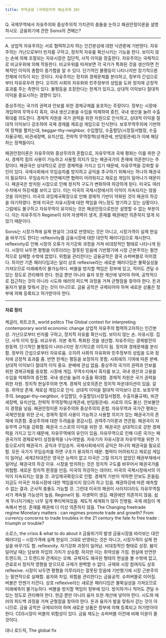 ```yaml
---
title: 무역금융 (국제정치학 예습과제 20)
---
```


Q. 국제무역에서 자유주의와 중상주의적 가치관의 충돌을 논하고 패권안정이론을 설명하시오. 금융위기에 관한 Soros의 견해는?

---

A. 상업적 자유주의는 서로 협력하고자 하는 인간본성에 대한 낙관론에 기반한다. 자유주의는 가난으로부터 빈자를 구하고, 정치적 자유를 확산시키는 기능을 한다. 보이지 않는 손에 의해 조절되는 자유시장은 집단적, 사적 이익을 창출한다. 자유주의는 국제적으로 비교우위에 의해 작동한다. 비교우위를 따져보면 각 국가가 특화된 것을 생산하면 전체적인 이익의 총합이 증가함을 알 수 있다. 단기적인 불평등이 나타나지만 장기적으론 전체에 이득이 되는 것이다. 자유주의는 정치와 경제문제를 분리하고, 정부의 간섭으로부터 자유로우려 한다. 오히려 사회의 자유화와 민주정부의 성립을 도와 정치에 긍정적 효과를 주는 측면이 있다. 불평등을 조장한다는 한계가 있지고, 상대적 이익보다 절대적 이익을 중요시하는 경향이 있다.

중상주의는 국가의 권력과 안보를 위한 경제규제를 옹호하는 주장이다. 정부는 시장에 개입하여 무역수지 흑자, 국내 생산고용을 수입을 억제하여 증진, 국내 생산을 늘려 수출 확대를 의도한다. 경제적 자원을 국가 권력을 위한 자원으로 인식하고, 상대적 이익을 절대적 이익보다 강조하여 국제 경제를 제로섬 게임으로 인식한다. 보호무역주의에 기반하여 정책을 펼치는데, beggar-thy-neighbor, 수입할당, 수출할당(시장질서협정, 수출자율규제), 비관세장벽, 유치산업, 전략적 무역정책(상계관세, 반덤핑관세)가 이에 해당하는 정책들이다.

패권안정이론은 자유주의와 중상주의의 혼합으로, 자유무역과 국제 평화는 이를 위한 군사, 경제적 힘의 사용이 가능하고 사용할 의지가 있는 패권국가의 존재에 의존한다는 주장이다. 패권국은 상대적으로 강한 경제력을 가지고 있기 때문에, 자유무역을 강화할 유인이 있다. 국제사회에서 무임승차를 방지하고 공익을 추구하기 위해서는 하나의 패권국이 필요하다. 무임승차가 만연해지면 협력이 어려워지고 제로섬 게임이 일어나기 때문이다. 패권국은 방치된 시장으로 인해 정치적 구도가 변화하여 하강하게 된다. 미국도 여러 수치에서 하강세를 보이고 있다. 이는 미국의 국제시장에서의 이익이 지속되지는 않을 것을 의미한다. 미국의 과잉제국확장으로 인해 경제적 기반이 약화된 것이 패권의 하강을 야기하였다. 현재 미국은 자유시장에 대한 책임을 어느정도 방기하고 있는 상황이다. 그럼에도 불구하고 자유무역이 유지되는 것은 패권안정으로만은 설명할 수 없는 부분이다. 이는 자유주의가  Regime이 되어 자생력이 생겨, 존재를 패권에만 의존하지 않게 되었기 때문이다.

Soros는 시장가격에 실제 현실이 그대로 반영되는 것은 아니고, 시장가격이 실제 현실을 바꾸기도 한다는 reflexivity를 금융시장에 대한 대안적 패러다임으로 제시한다. reflexivity로 인해 시장의 오류가 자기강화 과정을 거쳐 비대칭적인 형태로 나타나게 된다. 시장이 놔두면 평형을 이루리라는 잘못된 믿음에 기반했기에 시장 근본주의는 필연적으로 실패할 수밖에 없었다. 위험을 관리한다는 금융공학은 결국 슈퍼버블로 이어졌다. 하지만 기존 패러다임과는 달리 상호 reflexive라는 새로운 패러다임은 불확실성을 가져오므로 미래예측이 불가능하다. 버블을 방지할 책임은 정부에 있고, 적어도 견딜 수 있는 정도로 관리해야 한다. 현금 뿐만 아니라 융자 또한 계산에 넣어야 하며, 공학적으로 접근하는 것이 아니라 시도와 에러의 피드백 과정을 거쳐 균형점을 찾아야 한다. 돈과 융자가 발을 맞춰서 걷는 것이 아니므로. 금융 공학은 규제되어야 하며 새로운 상품은 정부에 의해 등록되고 허가받아야 한다.

---

#### 자료 정리

케글리, 위트코프, world politcs
 The Global context for interpreting contemporary world economic change
 상업적 자유주의
협력하고자하는 인간본성. 가난으로부터 빈자를 구하고, 정치적 자유를 확산시킴. 보이지 않는 손. 자유시장. 집단, 사적 이익 창출. 비교우위. 자본 축적. 특화된 것을 생산함. 자유주의는 경제발전의 원동력. 단기적인 불평등이 나타나지만 장기적으론 이득이 됨. 정치와 경제문제를 분리함. 정부의 간섭으로부터 자유로움. 오히려 사회의 자유화와 민주정부의 성립을 도와 정치에 긍정적 효과를 줌. 반면 한계는 평등을 보장하지 못함. 사회에의 기여에 따른 분배. 상대적 이익보다 절대적 이익 중요. 분배에 관심 없음.
 중상주의
국가의 권력과 안보를 위한 경제규제를 옹호함. 시장에 개입. 무역수지에서 흑자를 보고, 국내 생산과 고용을 수입을 억제하여 증진함. 국내 생산을 늘려 수출을 확대함. 경제적 자원은 국가 권력을 위한 자원. 정치적 현실주의와 연계. 경제적 상호의존은 정치적 파운데이션이 있음. 갈등. 취약성 존재. 제로섬 게임으로 인식. 상대적 이익을 절대적 이익보다 강조. 보호무역주의. beggar-thy-neighbor, 수입할당, 수출할당(시장질서협정, 수출자율규제), 비관세장벽, 유치산업, 전략적 무역정책(상계관세, 반덤핑관세). 서로의 의도 불신. 안보불안이 경쟁을 낳음.
 패권안정이론
자유주의와 중상주의의 혼합. 자유무역과 국가간 평화는 국제안정을 위한 군사, 경제적 힘의 사용이 가능하고 사용할 의지가 있는 패권국가의 존재에 의존함. 중상주의에 대한 두려움을 경감시킴. 권력주기이론과 연관됨. 패권국이 자유무역 규칙을 강화함. 패권국 스스로의 이익을 위한 것. 패권국은 상대적으로 강한 경제력을 가지고 있기 떄문에, 자유무역에의 유인이 있음. 자유무역으로 인해 다른 국가는 패권국가의 경제로부터 성장동력을 나누어받음. 자유기차
자유시장과 자유무역을 위한 기둥으로서의 패권국가. 공익과 무임승차. 국제사회에서의 공익은 하나의 패권국을 필요로 함. 모든 국가가 무임승차를 하면 구조가 붕괴하기 때문. 협력이 어려워지고 제로섬 게임이 일어남. 세계2차대전은 영국은 능력이 없고 미국은 그럴 의지가 없었던 패권부재에서 일어남.
패권국의 하강 이유. 시장을 방치하는 것은 정치적 구도를 바꾸어서 패권국가를 위협함. 새로운 정치적 환경을 만듬. 미국의 하강하는 데이터. 미국의 국제시장에서의 이익이 지속되지는 않을 것. 과잉제국확장으로 인함. 경제적 기반이 약하면 안보도 흔들림. 지금도 미국은 자유시장에 대한 책임을지지 않으려 하고 있음.
패권하강에 따른 예측할 수 없는 결과. 군사적 충돌도 가능할 것. 그런데 미국의 패권이 사라지더라도 자유무역질서가 계속될 가능성이 높음. Regime이 됨. 자생력이 생김. 패권에만 의존하지 않음. 쉽게 무너지기에는 너무 깊게 뿌리박혀있음. 제도적 세계화가 많이 진행됨. 국제 레짐이 계속해서 번성. 존재를 패권에 더 이상 의존하지 않음.
The Changing freetrade regime
Monetary matters : can regimes promote trade and growth?
From currency concerns to trade troubles in the 21 century
the fate fo free trade : triumph or trouble?

소로스, the crisis & what to do about it
금융위기의 발생
금융시장을 바라보는 대안 패러다임 – 시장가격에 실제 현실이 그대로 반영되는 것은 아니고, 시장가격이 실제 현실을 바꾸기도 함. reflexivity. 자기강화 과정이 일어남. 비대칭적인 형태로 성장. 붐이 일어날 때는 담보와 차입의 가치가 상승함. 하지만 이는 취약성을 가짐. 현실에 만연한 트렌드와, 그 트렌드와 관계되는 오해. 규제자도 왜곡된 형태의 현실을 볼 수밖에 없고, 관료로서 정치적 영향을 받으므로 규제가 완벽할 수 없다. 규제와 시장 참여자도 상호 reflexive.
시장이 놔두면 평형을 이루리라는 잘못된 믿음에 기반했기에 시장 근본주의는 필연적으로 실패함. 융자와 차입. 위험을 관리한다는 금융공학. 슈퍼버블로 이어짐. 버블은 언젠가 터진다. 상호 reflexive라는 새로운 패러다임은 불확실성을 가져오므로 미래예측이 불가능하다.
버블을 방지할 책임이 정부에 있다. 방지하거나 적어도 견딜 수 있는 정도로 관리해야 한다. 현금 뿐만 아니라 융자 또한 계산에 넣어야 한다. 시도와 에러의 피드백 과정을 거쳐 균형점을 찾아야 한다. 돈과 융자가 발을 맞춰서 걷는 것이 아니므로. 금융 공학은 규제되어야 하며 새로운 상품은 정부에 의해 등록되고 허가받아야 한다. CDS시장이 버블의 위험성이 있다. 금융 제도는 슈퍼버블 이전에 비해 이윤이 줄 것이다.

대니 로드릭, The global fix
